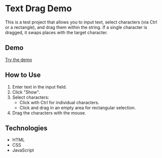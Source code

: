 # Text Drag Demo

This is a test project that allows you to input text, select characters (via Ctrl or a rectangle), and drag them within the string. If a single character is dragged, it swaps places with the target character.

## Demo
[Try the demo](https://maxsabo.github.io/dev3-test-task/)

## How to Use
1. Enter text in the input field.
2. Click "Show".
3. Select characters:
   - Click with Ctrl for individual characters.
   - Click and drag in an empty area for rectangular selection.
4. Drag the characters with the mouse.

## Technologies
- HTML
- CSS
- JavaScript